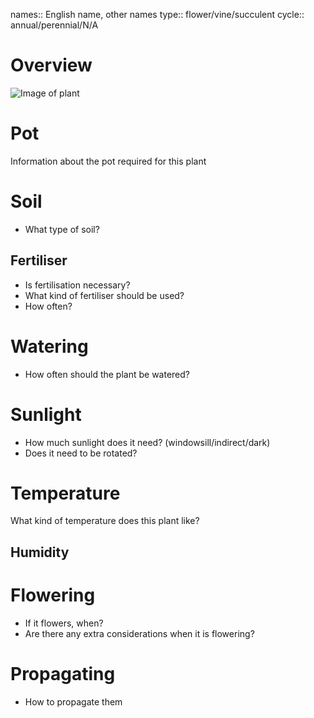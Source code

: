 names:: English name, other names
type:: flower/vine/succulent
cycle:: annual/perennial/N/A

# Overview

![Image of plant](https://example.com)

# Pot
Information about the pot required for this plant

# Soil
- What type of soil?

## Fertiliser
- Is fertilisation necessary?
- What kind of fertiliser should be used?
- How often?

# Watering
- How often should the plant be watered?

# Sunlight
- How much sunlight does it need? (windowsill/indirect/dark)
- Does it need to be rotated?

# Temperature
What kind of temperature does this plant like?

## Humidity

# Flowering
- If it flowers, when?
- Are there any extra considerations when it is flowering?

# Propagating
- How to propagate them